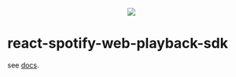 <p align="center"><img src="react-spotify-web-playback-sdk-logo.png"></p>

# react-spotify-web-playback-sdk

see [docs](./packages/react-spotify-web-playback-sdk/README.md).
